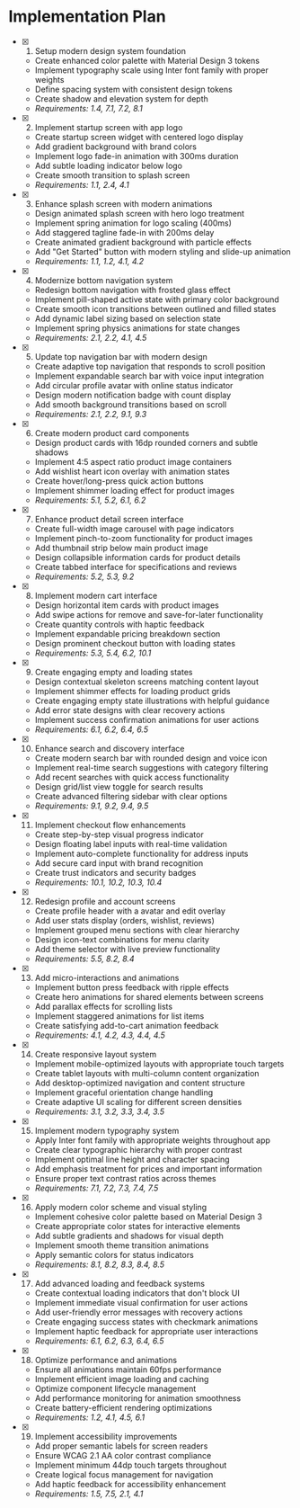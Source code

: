 # Implementation Plan

- [x] 1. Setup modern design system foundation






  - Create enhanced color palette with Material Design 3 tokens
  - Implement typography scale using Inter font family with proper weights
  - Define spacing system with consistent design tokens
  - Create shadow and elevation system for depth
  - _Requirements: 1.4, 7.1, 7.2, 8.1_

- [x] 2. Implement startup screen with app logo



  - Create startup screen widget with centered logo display
  - Add gradient background with brand colors
  - Implement logo fade-in animation with 300ms duration
  - Add subtle loading indicator below logo
  - Create smooth transition to splash screen
  - _Requirements: 1.1, 2.4, 4.1_

- [x] 3. Enhance splash screen with modern animations



  - Design animated splash screen with hero logo treatment
  - Implement spring animation for logo scaling (400ms)
  - Add staggered tagline fade-in with 200ms delay
  - Create animated gradient background with particle effects
  - Add "Get Started" button with modern styling and slide-up animation
  - _Requirements: 1.1, 1.2, 4.1, 4.2_

- [x] 4. Modernize bottom navigation system



  - Redesign bottom navigation with frosted glass effect
  - Implement pill-shaped active state with primary color background
  - Create smooth icon transitions between outlined and filled states
  - Add dynamic label sizing based on selection state
  - Implement spring physics animations for state changes
  - _Requirements: 2.1, 2.2, 4.1, 4.5_

- [x] 5. Update top navigation bar with modern design



  - Create adaptive top navigation that responds to scroll position
  - Implement expandable search bar with voice input integration
  - Add circular profile avatar with online status indicator
  - Design modern notification badge with count display
  - Add smooth background transitions based on scroll
  - _Requirements: 2.1, 2.2, 9.1, 9.3_

- [x] 6. Create modern product card components



  - Design product cards with 16dp rounded corners and subtle shadows
  - Implement 4:5 aspect ratio product image containers
  - Add wishlist heart icon overlay with animation states
  - Create hover/long-press quick action buttons
  - Implement shimmer loading effect for product images
  - _Requirements: 5.1, 5.2, 6.1, 6.2_

- [x] 7. Enhance product detail screen interface



  - Create full-width image carousel with page indicators
  - Implement pinch-to-zoom functionality for product images
  - Add thumbnail strip below main product image
  - Design collapsible information cards for product details
  - Create tabbed interface for specifications and reviews
  - _Requirements: 5.2, 5.3, 9.2_

- [x] 8. Implement modern cart interface










  - Design horizontal item cards with product images
  - Add swipe actions for remove and save-for-later functionality
  - Create quantity controls with haptic feedback
  - Implement expandable pricing breakdown section
  - Design prominent checkout button with loading states
  - _Requirements: 5.3, 5.4, 6.2, 10.1_

- [x] 9. Create engaging empty and loading states




  - Design contextual skeleton screens matching content layout
  - Implement shimmer effects for loading product grids
  - Create engaging empty state illustrations with helpful guidance
  - Add error state designs with clear recovery actions
  - Implement success confirmation animations for user actions
  - _Requirements: 6.1, 6.2, 6.4, 6.5_

- [x] 10. Enhance search and discovery interface




  - Create modern search bar with rounded design and voice icon
  - Implement real-time search suggestions with category filtering
  - Add recent searches with quick access functionality
  - Design grid/list view toggle for search results
  - Create advanced filtering sidebar with clear options
  - _Requirements: 9.1, 9.2, 9.4, 9.5_

- [x] 11. Implement checkout flow enhancements


  - Create step-by-step visual progress indicator
  - Design floating label inputs with real-time validation
  - Implement auto-complete functionality for address inputs
  - Add secure card input with brand recognition
  - Create trust indicators and security badges
  - _Requirements: 10.1, 10.2, 10.3, 10.4_

- [x] 12. Redesign profile and account screens

  - Create profile header with a avatar and edit overlay
  - Add user stats display (orders, wishlist, reviews)
  - Implement grouped menu sections with clear hierarchy
  - Design icon-text combinations for menu clarity
  - Add theme selector with live preview functionality
  - _Requirements: 5.5, 8.2, 8.4_

- [x] 13. Add micro-interactions and animations




  - Implement button press feedback with ripple effects
  - Create hero animations for shared elements between screens
  - Add parallax effects for scrolling lists
  - Implement staggered animations for list items
  - Create satisfying add-to-cart animation feedback
  - _Requirements: 4.1, 4.2, 4.3, 4.4, 4.5_


- [x] 14. Create responsive layout system



  - Implement mobile-optimized layouts with appropriate touch targets
  - Create tablet layouts with multi-column content organization
  - Add desktop-optimized navigation and content structure
  - Implement graceful orientation change handling
  - Create adaptive UI scaling for different screen densities
  - _Requirements: 3.1, 3.2, 3.3, 3.4, 3.5_

- [x] 15. Implement modern typography system



  - Apply Inter font family with appropriate weights throughout app
  - Create clear typographic hierarchy with proper contrast
  - Implement optimal line height and character spacing
  - Add emphasis treatment for prices and important information
  - Ensure proper text contrast ratios across themes
  - _Requirements: 7.1, 7.2, 7.3, 7.4, 7.5_

- [x] 16. Apply modern color scheme and visual styling



  - Implement cohesive color palette based on Material Design 3
  - Create appropriate color states for interactive elements
  - Add subtle gradients and shadows for visual depth
  - Implement smooth theme transition animations
  - Apply semantic colors for status indicators
  - _Requirements: 8.1, 8.2, 8.3, 8.4, 8.5_

- [x] 17. Add advanced loading and feedback systems



  - Create contextual loading indicators that don't block UI
  - Implement immediate visual confirmation for user actions
  - Add user-friendly error messages with recovery actions
  - Create engaging success states with checkmark animations
  - Implement haptic feedback for appropriate user interactions
  - _Requirements: 6.1, 6.2, 6.3, 6.4, 6.5_

- [x] 18. Optimize performance and animations



  - Ensure all animations maintain 60fps performance
  - Implement efficient image loading and caching
  - Optimize component lifecycle management
  - Add performance monitoring for animation smoothness
  - Create battery-efficient rendering optimizations
  - _Requirements: 1.2, 4.1, 4.5, 6.1_

- [x] 19. Implement accessibility improvements












  - Add proper semantic labels for screen readers
  - Ensure WCAG 2.1 AA color contrast compliance
  - Implement minimum 44dp touch targets throughout
  - Create logical focus management for navigation
  - Add haptic feedback for accessibility enhancement
  - _Requirements: 1.5, 7.5, 2.1, 4.1_







  